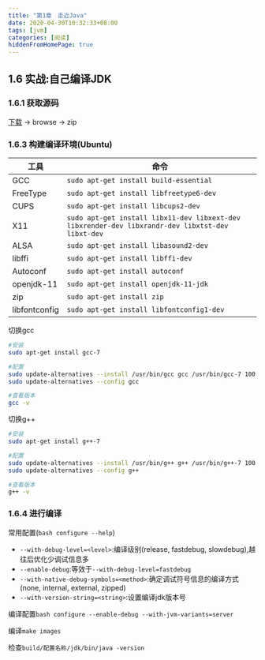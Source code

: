 ```yaml
---
title: "第1章　走近Java"
date: 2020-04-30T10:32:33+08:00
tags: [jvm]
categories: [阅读]
hiddenFromHomePage: true
---
```


## 1.6 实战:自己编译JDK
### 1.6.1 获取源码
[下载](https://hg.openjdk.java.net/jdk/jdk12/) -> browse -> zip
### 1.6.3 构建编译环境(Ubuntu)
| 工具          | 命令                                                                                             |
| ------------- | ------------------------------------------------------------------------------------------------ |
| GCC           | `sudo apt-get install build-essential`                                                           |
| FreeType      | `sudo apt-get install libfreetype6-dev`                                                          |
| CUPS          | `sudo apt-get install libcups2-dev`                                                              |
| X11           | `sudo apt-get install libx11-dev libxext-dev libxrender-dev libxrandr-dev libxtst-dev libxt-dev` |
| ALSA          | `sudo apt-get install libasound2-dev`                                                            |
| libffi        | `sudo apt-get install libffi-dev`                                                                |
| Autoconf      | `sudo apt-get install autoconf`                                                                  |
| openjdk-11    | `sudo apt-get install openjdk-11-jdk`                                                            |
| zip           | `sudo apt-get install zip`                                                                       |
| libfontconfig | `sudo apt-get install libfontconfig1-dev`                                                        |

切换gcc
```bash
#安装
sudo apt-get install gcc-7

#配置
sudo update-alternatives --install /usr/bin/gcc gcc /usr/bin/gcc-7 100
sudo update-alternatives --config gcc

#查看版本
gcc -v
```
切换g++
```bash
#安装
sudo apt-get install g++-7

#配置
sudo update-alternatives --install /usr/bin/g++ g++ /usr/bin/g++-7 100
sudo update-alternatives --config g++

#查看版本
g++ -v
```
### 1.6.4 进行编译
常用配置(`bash configure --help`)
- `--with-debug-level=<level>`:编译级别(release, fastdebug, slowdebug),越往后优化少调试信息多
- `--enable-debug`:等效于`--with-debug-level=fastdebug`
- `--with-native-debug-symbols=<method>`:确定调试符号信息的编译方式(none, internal, external, zipped)
- `--with-version-string=<string>`:设置编译jdk版本号

编译配置`bash configure --enable-debug --with-jvm-variants=server`

编译`make images`

检查`build/配置名称/jdk/bin/java -version`